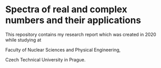 # Spectra of real and complex numbers and their applications

This repository contains my research report which was created in 2020 while studying at 

Faculty of Nuclear Sciences and Physical Engineering, 

Czech Technical University in Prague.
